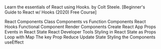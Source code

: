 Learn the essentials of React using Hooks.
by Colt Steele. [Beginner's Guide to React w/ Hooks (2020) Free Course]

React Components
Class Components vs Function Components
React Hooks
Functional Component
Render Components
Create React App
Props
Events in React
State
React Developer Tools 
Styling in React
State as Props 
Loop with Map
The key Prop 
Reduce
Update  State
Styling the Components
useEffect